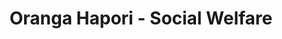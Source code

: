 ---
layout: content
data: social
title: Oranga Hapori - Social Welfare
isHome: true
link: https://figure.nz/search/?query=m%C4%81ori%20social%20welfare&types=g
---